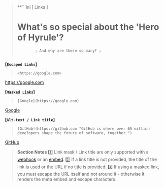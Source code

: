 > **```ini
>                       [ Links ]
>   # What's so special about the 'Hero of Hyrule'? #  
>             ; And why are there so many? ;
> ```**

**[`Escaped Links`]**

> `<https://google.com>`

<https://google.com>

**[`Masked Links`]**

> `[Google](https://google.com)`

[Google](<https://google.com>)

**[`Alt-text / Link title`]**

> `[GitHub](https://github.com "GitHub is where over 65 million developers shape the future of software, together.")`

[GitHub](<https://github.com> "GitHub is where over 65 million developers shape the future of software, together.")

> **Section Notes**
> :one: Link mask / Link title are only supported with a [webhook](<https://discord.dev/resources/webhook#execute-webhook>) or an [embed](<https://discordapp.com/developers/docs/resources/channel#embed-object>).
> :two: If a link title is not provided, the title of the link is used or the URL if no title is provided.
> :three: If using a masked link, you must escape the URL itself and not around it - otherwise it renders the meta embed and escape characters.
